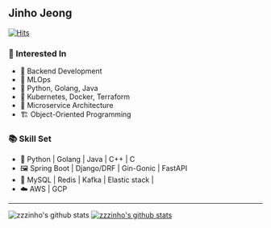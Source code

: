## Jinho Jeong
[![Hits](https://hits.seeyoufarm.com/api/count/incr/badge.svg?url=https%3A%2F%2Fgithub.com%2Fzzzinho&count_bg=%2379C83D&title_bg=%23555555&icon=&icon_color=%23E7E7E7&title=hits&edge_flat=false)](https://hits.seeyoufarm.com)

### 📒 Interested In
- 🥑 Backend Development
- 🧀 MLOps
- 🍉 Python, Golang, Java
- 🥕 Kubernetes, Docker, Terraform
- 🥕 Microservice Architecture
- 🏗 Object-Oriented Programming

### 📚 Skill Set
- 🎨 Python | Golang | Java | C++ | C
- 🖼 Spring Boot | Django/DRF | Gin-Gonic | FastAPI
- 💾 MySQL | Redis | Kafka | Elastic stack | 
- ☁️ AWS | GCP 

---
![zzzinho's github stats](https://github-readme-stats.vercel.app/api?username=zzzinho&show_icons=true)
[![zzzinho's github stats](https://github-readme-stats.vercel.app/api/top-langs/?username=zzzinho&show_icons=true&hide_border=true&title_color=004386&icon_color=004386&layout=compact)](https://github.com/zzzinho)

